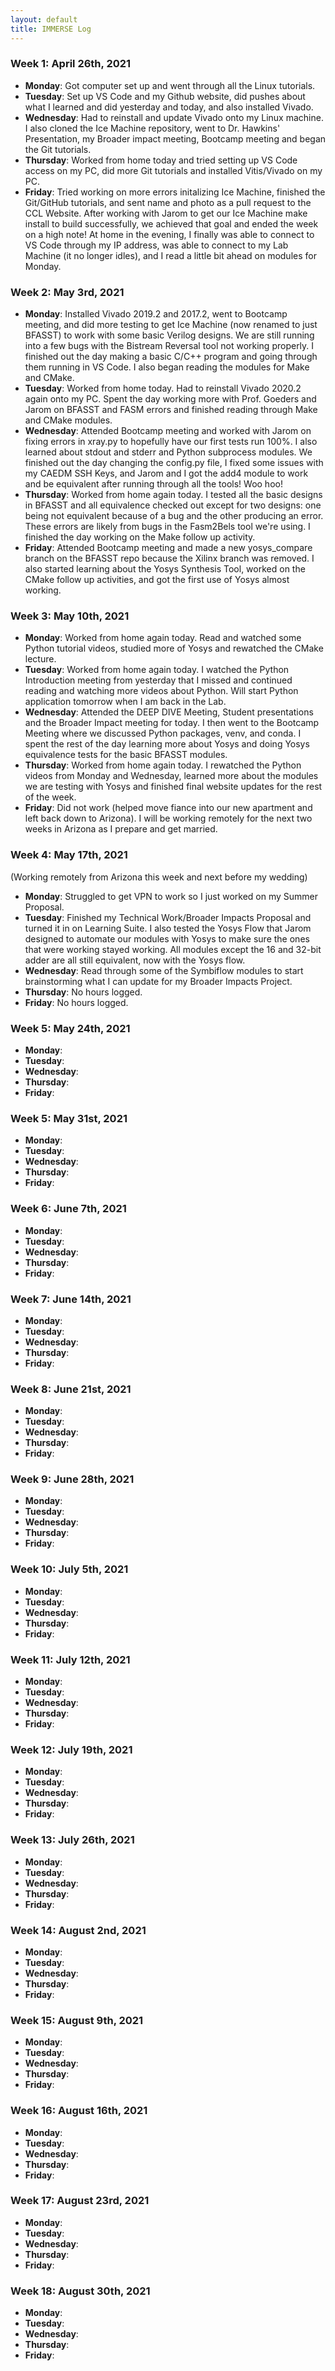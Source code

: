 ```yaml
---
layout: default
title: IMMERSE Log
---
```


### Week 1: April 26th, 2021

* **Monday**: Got computer set up and went through all the Linux tutorials.
* **Tuesday**: Set up VS Code and my Github website, did pushes about what I learned and did yesterday and today, and also installed Vivado.
* **Wednesday**: Had to reinstall and update Vivado onto my Linux machine. I also cloned the Ice Machine repository, went to Dr. Hawkins' Presentation, my Broader impact meeting, Bootcamp meeting and began the Git tutorials.
* **Thursday**: Worked from home today and tried setting up VS Code access on my PC, did more Git tutorials and installed Vitis/Vivado on my PC.
* **Friday**: Tried working on more errors initalizing Ice Machine, finished the Git/GitHub tutorials, and sent name and photo as a pull request to the CCL Website. After working with Jarom to get our Ice Machine make install to build successfully, we achieved that goal and ended the week on a high note! At home in the evening, I finally was able to connect to VS Code through my IP address, was able to connect to my Lab Machine (it no longer idles), and I read a little bit ahead on modules for Monday.

### Week 2: May 3rd, 2021

* **Monday**: Installed Vivado 2019.2 and 2017.2, went to Bootcamp meeting, and did more testing to get Ice Machine (now renamed to just BFASST) to work with some basic Verilog designs. We are still running into a few bugs with the Bistream Reversal tool not working properly. I finished out the day making a basic C/C++ program and going through them running in VS Code. I also began reading the modules for Make and CMake.
* **Tuesday**: Worked from home today. Had to reinstall Vivado 2020.2 again onto my PC. Spent the day working more with Prof. Goeders and Jarom on BFASST and FASM errors and finished reading through Make and CMake modules.
* **Wednesday**: Attended Bootcamp meeting and worked with Jarom on fixing errors in xray.py to hopefully have our first tests run 100%. I also learned about stdout and stderr and Python subprocess modules. We finished out the day changing the config.py file, I fixed some issues with my CAEDM SSH Keys, and Jarom and I got the add4 module to work and be equivalent after running through all the tools! Woo hoo!
* **Thursday**: Worked from home again today. I tested all the basic designs in BFASST and all equivalence checked out except for two designs: one being not equivalent because of a bug and the other producing an error. These errors are likely from bugs in the Fasm2Bels tool we're using. I finished the day working on the Make follow up activity.
* **Friday**: Attended Bootcamp meeting and made a new yosys_compare branch on the BFASST repo because the Xilinx branch was removed. I also started learning about the Yosys Synthesis Tool, worked on the CMake follow up activities, and got the first use of Yosys almost working.

### Week 3: May 10th, 2021

* **Monday**: Worked from home again today. Read and watched some Python tutorial videos, studied more of Yosys and rewatched the CMake lecture.
* **Tuesday**: Worked from home again today. I watched the Python Introduction meeting from yesterday that I missed and continued reading and watching more videos about Python. Will start Python application tomorrow when I am back in the Lab.
* **Wednesday**: Attended the DEEP DIVE Meeting, Student presentations and the Broader Impact meeting for today. I then went to the Bootcamp Meeting where we discussed Python packages, venv, and conda. I spent the rest of the day learning more about Yosys and doing Yosys equivalence tests for the basic BFASST modules. 
* **Thursday**: Worked from home again today. I rewatched the Python videos from Monday and Wednesday, learned more about the modules we are testing with Yosys and finished final website updates for the rest of the week.
* **Friday**: Did not work (helped move fiance into our new apartment and left back down to Arizona). I will be working remotely for the next two weeks in Arizona as I prepare and get married.

### Week 4: May 17th, 2021

(Working remotely from Arizona this week and next before my wedding)

* **Monday**: Struggled to get VPN to work so I just worked on my Summer Proposal.
* **Tuesday**: Finished my Technical Work/Broader Impacts Proposal and turned it in on Learning Suite. I also tested the Yosys Flow that Jarom designed to automate our modules with Yosys to make sure the ones that were working stayed working. All modules except the 16 and 32-bit adder are all still equivalent, now with the Yosys flow.
* **Wednesday**: Read through some of the Symbiflow modules to start brainstorming what I can update for my Broader Impacts Project.
* **Thursday**: No hours logged.
* **Friday**: No hours logged.

### Week 5: May 24th, 2021

* **Monday**: 
* **Tuesday**: 
* **Wednesday**: 
* **Thursday**: 
* **Friday**:

### Week 5: May 31st, 2021

* **Monday**: 
* **Tuesday**: 
* **Wednesday**: 
* **Thursday**: 
* **Friday**:

### Week 6: June 7th, 2021

* **Monday**: 
* **Tuesday**: 
* **Wednesday**: 
* **Thursday**: 
* **Friday**:

### Week 7: June 14th, 2021

* **Monday**: 
* **Tuesday**: 
* **Wednesday**: 
* **Thursday**: 
* **Friday**:

### Week 8: June 21st, 2021

* **Monday**: 
* **Tuesday**: 
* **Wednesday**: 
* **Thursday**: 
* **Friday**:

### Week 9: June 28th, 2021

* **Monday**: 
* **Tuesday**: 
* **Wednesday**: 
* **Thursday**: 
* **Friday**:

### Week 10: July 5th, 2021

* **Monday**: 
* **Tuesday**: 
* **Wednesday**: 
* **Thursday**: 
* **Friday**:

### Week 11: July 12th, 2021

* **Monday**: 
* **Tuesday**: 
* **Wednesday**: 
* **Thursday**: 
* **Friday**:

### Week 12: July 19th, 2021

* **Monday**: 
* **Tuesday**: 
* **Wednesday**: 
* **Thursday**: 
* **Friday**:

### Week 13: July 26th, 2021

* **Monday**: 
* **Tuesday**: 
* **Wednesday**: 
* **Thursday**: 
* **Friday**:

### Week 14: August 2nd, 2021

* **Monday**: 
* **Tuesday**: 
* **Wednesday**: 
* **Thursday**: 
* **Friday**:

### Week 15: August 9th, 2021

* **Monday**: 
* **Tuesday**: 
* **Wednesday**: 
* **Thursday**: 
* **Friday**:

### Week 16: August 16th, 2021

* **Monday**: 
* **Tuesday**: 
* **Wednesday**: 
* **Thursday**: 
* **Friday**:

### Week 17: August 23rd, 2021

* **Monday**: 
* **Tuesday**: 
* **Wednesday**: 
* **Thursday**: 
* **Friday**:

### Week 18: August 30th, 2021

* **Monday**: 
* **Tuesday**: 
* **Wednesday**: 
* **Thursday**: 
* **Friday**:
